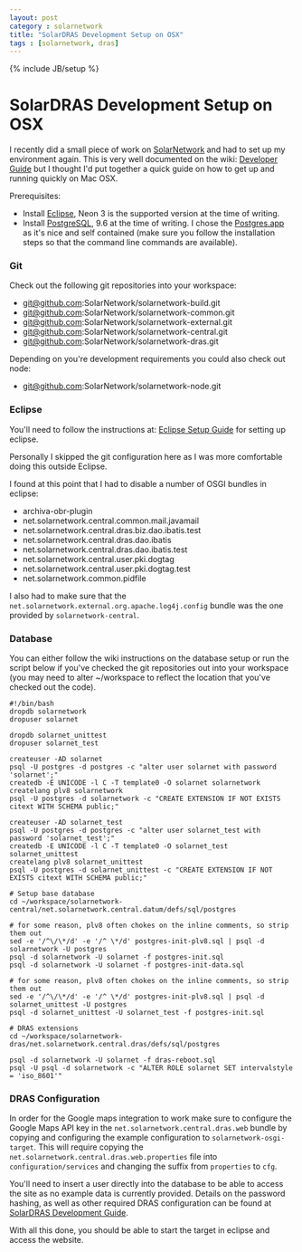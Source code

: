 ```yaml
---
layout: post
category : solarnetwork
title: "SolarDRAS Development Setup on OSX"
tags : [solarnetwork, dras]
---
```

{% include JB/setup %}

# SolarDRAS Development Setup on OSX
I recently did a small piece of work on [SolarNetwork](https://github.com/SolarNetwork/solarnetwork/wiki) and had to set up my environment again. This is very well documented on the wiki: [Developer Guide](https://github.com/SolarNetwork/solarnetwork/wiki/Developer-Guide) but I thought I'd put together a quick guide on how to get up and running quickly on Mac OSX.

Prerequisites:
* Install [Eclipse](http://www.eclipse.org/downloads/), Neon 3 is the supported version at the time of writing.
* Install [PostgreSQL](https://www.postgresql.org/download/macosx/), 9.6 at the time of writing.
I chose the [Postgres.app](http://postgresapp.com/) as it's nice and self contained (make sure you follow the installation steps so that the command line commands are available).

### Git

Check out the following git repositories into your workspace:
* git@github.com:SolarNetwork/solarnetwork-build.git
* git@github.com:SolarNetwork/solarnetwork-common.git
* git@github.com:SolarNetwork/solarnetwork-external.git
* git@github.com:SolarNetwork/solarnetwork-central.git
* git@github.com:SolarNetwork/solarnetwork-dras.git

Depending on you're development requirements you could also check out node:
* git@github.com:SolarNetwork/solarnetwork-node.git

### Eclipse

You'll need to follow the instructions at: [Eclipse Setup Guide](https://github.com/SolarNetwork/solarnetwork/wiki/Eclipse-Setup-Guide) for setting up eclipse.

Personally I skipped the git configuration here as I was more comfortable doing this outside Eclipse.

I found at this point that I had to disable a number of OSGI bundles in eclipse:
* archiva-obr-plugin
* net.solarnetwork.central.common.mail.javamail
* net.solarnetwork.central.dras.biz.dao.ibatis.test
* net.solarnetwork.central.dras.dao.ibatis
* net.solarnetwork.central.dras.dao.ibatis.test
* net.solarnetwork.central.user.pki.dogtag
* net.solarnetwork.central.user.pki.dogtag.test
* net.solarnetwork.common.pidfile

I also had to make sure that the `net.solarnetwork.external.org.apache.log4j.config` bundle was the one provided by `solarnetwork-central`.

### Database

You can either follow the wiki instructions on the database setup or run the script below if you've checked the git repositories out into your workspace (you may need to alter ~/workspace to reflect the location that you've checked out the code).

```
#!/bin/bash
dropdb solarnetwork
dropuser solarnet

dropdb solarnet_unittest
dropuser solarnet_test

createuser -AD solarnet
psql -U postgres -d postgres -c "alter user solarnet with password 'solarnet';"
createdb -E UNICODE -l C -T template0 -O solarnet solarnetwork
createlang plv8 solarnetwork
psql -U postgres -d solarnetwork -c "CREATE EXTENSION IF NOT EXISTS citext WITH SCHEMA public;"

createuser -AD solarnet_test
psql -U postgres -d postgres -c "alter user solarnet_test with password 'solarnet_test';"
createdb -E UNICODE -l C -T template0 -O solarnet_test solarnet_unittest
createlang plv8 solarnet_unittest
psql -U postgres -d solarnet_unittest -c "CREATE EXTENSION IF NOT EXISTS citext WITH SCHEMA public;"

# Setup base database
cd ~/workspace/solarnetwork-central/net.solarnetwork.central.datum/defs/sql/postgres

# for some reason, plv8 often chokes on the inline comments, so strip them out
sed -e '/^\/\*/d' -e '/^ \*/d' postgres-init-plv8.sql | psql -d solarnetwork -U postgres
psql -d solarnetwork -U solarnet -f postgres-init.sql
psql -d solarnetwork -U solarnet -f postgres-init-data.sql

# for some reason, plv8 often chokes on the inline comments, so strip them out
sed -e '/^\/\*/d' -e '/^ \*/d' postgres-init-plv8.sql | psql -d solarnet_unittest -U postgres
psql -d solarnet_unittest -U solarnet_test -f postgres-init.sql

# DRAS extensions
cd ~/workspace/solarnetwork-dras/net.solarnetwork.central.dras/defs/sql/postgres

psql -d solarnetwork -U solarnet -f dras-reboot.sql
psql -U psql -d solarnetwork -c "ALTER ROLE solarnet SET intervalstyle = 'iso_8601'"

```

### DRAS Configuration

In order for the Google maps integration to work make sure to configure the Google Maps API key in the `net.solarnetwork.central.dras.web` bundle by copying and configuring the example configuration to `solarnetwork-osgi-target`. This will require copying the `net.solarnetwork.central.dras.web.properties` file into `configuration/services` and changing the suffix from `properties` to `cfg`.

You'll need to insert a user directly into the database to be able to access the site as no example data is currently provided. Details on the password hashing, as well as other required DRAS configuration can be found at [SolarDRAS Development Guide](https://github.com/SolarNetwork/solarnetwork/wiki/SolarDRAS-Development-Guide).

With all this done, you should be able to start the target in eclipse and access the website.
